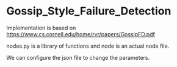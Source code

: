 # Gossip_Style_Failure_Detection

Implementation is based on
https://www.cs.cornell.edu/home/rvr/papers/GossipFD.pdf

nodes.py is a library of functions  and node<x> is an actual node file.
  
We can configure the json file to change the parameters.
